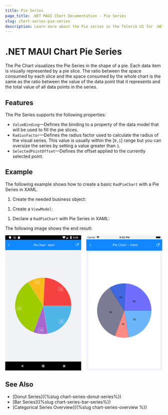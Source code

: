 ```yaml
---
title: Pie Series
page_title: .NET MAUI Chart Documentation - Pie Series
slug: chart-series-pie-series
description: Learn more about the Pie series in the Telerik UI for .NET MAUI Chart control.
---
```


# .NET MAUI Chart Pie Series

The Pie Chart visualizes the Pie Series in the shape of a pie. Each data item is visually represented by a pie slice. The ratio between the space consumed by each slice and the space consumed by the whole chart is the same as the ratio between the value of the data point that it represents and the total value of all data points in the series.

## Features

The Pie Series supports the following properties:

- `ValueBinding`&mdash;Defines the binding to a property of the data model that will be used to fill the pie slices.
- `RadiusFactor`&mdash;Defines the radius factor used to calculate the radius of the visual series. This value is usually within the [`0,1`] range but you can oversize the series by setting a value greater than `1`.
- `SelectedPointOffset`&mdash;Defines the offset applied to the currently selected point.

## Example

The following example shows how to create a basic `RadPieChart` with a Pie Series in XAML.

1. Create the needed business object:

 <snippet id='categorical-data-model' />

1. Create a `ViewModel`:

 <snippet id='chart-piechart-view-model' />

1. Declare a `RadPieChart` with Pie Series in XAML:

 <snippet id='chart-piechart-xaml' />


The following image shows the end result:

![Chart PieSeries](images/pie-series-basic-example.png)

## See Also

- [Donut Series]({%slug chart-series-donut-series%})
- [Bar Series]({%slug chart-series-bar-series%})
- [Categorical Series Overview]({%slug chart-series-overview %})
